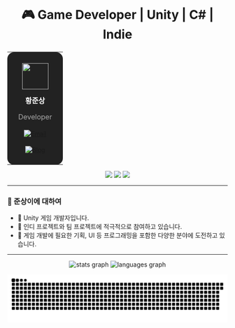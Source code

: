 <h1 align="center">🎮 Game Developer | Unity | C# | Indie</h1>

###

<div align="center">
  <table>
    <tr>
      <td align="center" bgcolor="#222" style="border-radius:15px; padding:25px;">
        <img src="https://cdn.jsdelivr.net/gh/devicons/devicon/icons/unity/unity-original.svg" width="60" height="60"/>
        <h3 style="color:white; margin:10px 0;">황준상</h3>
        <p style="color:#AAA; font-size:16px;">Developer</p>
        <div style="margin:20px 0;">
          <a href="mailto:gimnora01@gmail.com">
            <img src="https://img.shields.io/badge/이메일-gimnora01@gmail.com-EA4335?style=for-the-badge&logo=gmail&logoColor=white" alt="Email"/>
          </a>
        </div>
        <div>
          <a href="https://kimnora.tistory.com/">
            <img src="https://img.shields.io/badge/개발_블로그-kimnora.tistory.com-orange?style=for-the-badge&logo=blogger&logoColor=white" alt="Blog"/>
          </a>
        </div>
      </td>
    </tr>
  </table>
</div>


<p align="center">
  <img src=https://img.shields.io/badge/unity-%23000000.svg?style=for-the-badge&logo=unity&logoColor=white>
  <img src=https://img.shields.io/badge/c%23-%23239120.svg?style=for-the-badge&logo=csharp&logoColor=white>
  <img src=https://img.shields.io/badge/c++-%2300599C.svg?style=for-the-badge&logo=c%2B%2B&logoColor=white>
</p>

---


### 👋 준상이에 대하여
- 🧠 Unity 게임 개발자입니다.
- 🧪 인디 프로젝트와 팀 프로젝트에 적극적으로 참여하고 있습니다.
- 🎨 게임 개발에 필요한 기획, UI 등 프로그래밍을 포함한 다양한 분야에 도전하고 있습니다.

---

<div align="center">
  <img src="https://github-readme-stats.vercel.app/api?username=Kimnora07&hide_title=false&hide_rank=false&show_icons=true&include_all_commits=true&count_private=true&disable_animations=false&theme=dracula&locale=en&hide_border=false" height="150" alt="stats graph"  />
  <img src="https://github-readme-stats.vercel.app/api/top-langs?username=KimNora07&locale=en&hide_title=false&layout=compact&card_width=320&langs_count=5&theme=dracula&hide_border=false" height="150" alt="languages graph"  />
</div>

![snake gif](https://github.com/Kimnora07/Kimnora07/blob/output/github-contribution-grid-snake.svg)



